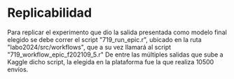 # Replicabilidad
Para replicar el experimento que dio la salida presentada como modelo final elegido se debe correr el script "719_run_epic.r", ubicado en la ruta "labo2024/src/workflows", que a su vez llamará al script "719_workflow_epic_f202109_5.r"
De entre las múltiples salidas que sube a Kaggle dicho script, la elegida en la plataforma fue la que realiza 10500 envíos.
